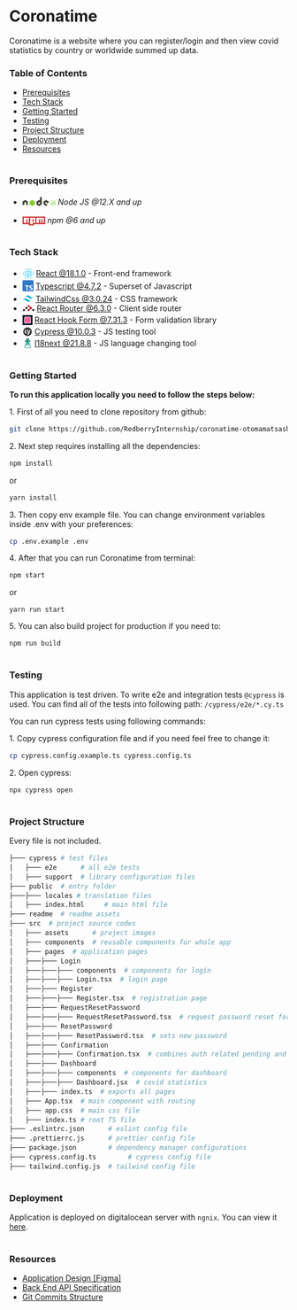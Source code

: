 # Coronatime

Coronatime is a website where you can register/login and then view covid statistics by country or worldwide summed up data.

### Table of Contents

- [Prerequisites](#prerequisites)
- [Tech Stack](#tech-stack)
- [Getting Started](#getting-started)
- [Testing](#testing)
- [Project Structure](#project-structure)
- [Deployment](#deployment)
- [Resources](#resources)

#

### Prerequisites

- <img src="./readme/assets/node.svg" height="17" style="position: relative; top: 2px"/> _Node JS @12.X and up_

* <img src="./readme/assets/npm.png" height="16" style="position: relative; top: 4px"> _npm @6 and up_

#

### Tech Stack

- <img src="readme/assets/react.png" height="18" style="position: relative; top: 4px" /> [React @18.1.0](https://reactjs.org) - Front-end framework
- <img src="readme/assets/typescript.png" height="20" style="position: relative; top: 4px" /> [Typescript @4.7.2](https://www.typescriptlang.org/) - Superset of Javascript
- <img src="readme/assets/tailwind.png"  height="20" style="position: relative; top: 4px" /> [TailwindCss @3.0.24](https://tailwindcss.com/) - CSS framework
- <img src="readme/assets/router.webp" height="11" /> [React Router @6.3.0](https://reactrouter.com/) - Client side router
- <img src="readme/assets/react-form.png" height="18" style="position: relative; top: 4px" /> [React Hook Form @7.31.3](https://react-hook-form.com/) - Form validation library
- <img src="readme/assets/cypress.png" height="18" style="position: relative; top: 4px" /> [Cypress @10.0.3](https://www.cypress.io/) - JS testing tool
- <img src="readme/assets/i18next.png" height="18" style="position: relative; top: 4px" /> [I18next @21.8.8](https://www.i18next.com/) - JS language changing tool

#

### Getting Started

**To run this application locally you need to follow the steps below:**

1\. First of all you need to clone repository from github:

```sh
git clone https://github.com/RedberryInternship/coronatime-otomamatsashvili.git
```

2\. Next step requires installing all the dependencies:

```sh
npm install
```

or

```sh
yarn install
```

3\. Then copy env example file. You can change environment variables inside .env with your preferences:

```sh
cp .env.example .env
```

4\. After that you can run Coronatime from terminal:

```sh
npm start
```

or

```
yarn run start
```

5\. You can also build project for production if you need to:

```sh
npm run build
```

#

### Testing

This application is test driven. To write e2e and integration tests `@cypress` is used. You can find all of the tests into following path: `/cypress/e2e/*.cy.ts`

You can run cypress tests using following commands:

1\. Copy cypress configuration file and if you need feel free to change it:

```sh
cp cypress.config.example.ts cypress.config.ts
```

2\. Open cypress:

```sh
npx cypress open
```

#

### Project Structure
Every file is not included.

```bash
├─── cypress # test files
│   ├─── e2e      # all e2e tests
│   ├─── support  # library configuration files
├─── public  # entry folder
├───├─── locales # translation files
│   ├─── index.html     # main html file
├─── readme  # readme assets
├─── src  # project source codes
│   ├─── assets      # project images
│   ├─── components  # reusable components for whole app
│   ├─── pages  # application pages
│   ├───├─── Login
│   ├───├───├─── components  # components for login
│   ├───├───├─── Login.tsx  # login page
│   ├───├─── Register
│   ├───├───├─── Register.tsx  # registration page
│   ├───├─── RequestResetPassword
│   ├───├───├─── RequestResetPassword.tsx  # request password reset for specific email
│   ├───├─── ResetPassword
│   ├───├───├─── ResetPassword.tsx  # sets new password
│   ├───├─── Confirmation
│   ├───├───├─── Confirmation.tsx  # combines auth related pending and confirmation pages
│   ├───├─── Dashboard
│   ├───├───├─── components  # components for dashboard
│   ├───├───├─── Dashboard.jsx  # covid statistics
│   ├───├─── index.ts  # exports all pages
│   ├─── App.tsx  # main component with routing
│   ├─── app.css  # main css file
│   ├─── index.ts # root TS file
├─── .eslintrc.json      # eslint config file
├─── .prettierrc.js      # prettier config file
├─── package.json        # dependency manager configurations
├─── cypress.config.ts        # cypress config file
├─── tailwind.config.js  # tailwind config file
```

#

### Deployment

Application is deployed on digitalocean server with `ngnix`. You can view it [here](https://coronatime.otar.redberryinternship.ge/).

#

### Resources

- [Application Design [Figma]](https://www.figma.com/file/O9A950iYrHgZHtBuCtNSY8/Coronatime?node-id=0%3A1)
- [Back End API Specification](https://coronatime-api.devtest.ge/)
- [Git Commits Structure](https://redberry.gitbook.io/resources/git-is-semantikuri-komitebi)
